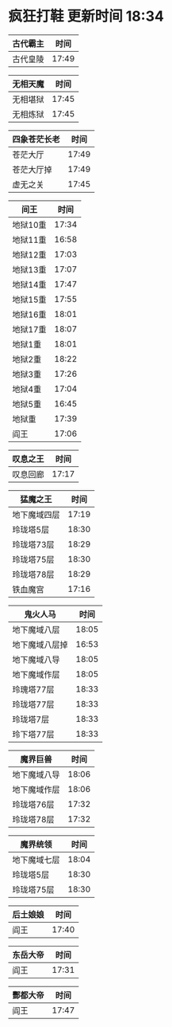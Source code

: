 # 疯狂打鞋 更新时间 18:34

| 古代霸主   | 时间    |
|--------|-------|
| 古代皇陵 | 17:49 |

| 无相天魔   | 时间    |
|--------|-------|
| 无相堪狱 | 17:45 |
| 无相炼狱 | 17:45 |

| 四象苍茫长老   | 时间    |
|--------|-------|
| 苍茫大厅 | 17:49 |
| 苍茫大厅掉 | 17:49 |
| 虚无之关 | 17:45 |

| 间王   | 时间    |
|--------|-------|
| 地狱10重 | 17:34 |
| 地狱11重 | 16:58 |
| 地狱12重 | 17:03 |
| 地狱13重 | 17:07 |
| 地狱14重 | 17:47 |
| 地狱15重 | 17:55 |
| 地狱16重 | 18:01 |
| 地狱17重 | 18:07 |
| 地狱1重 | 18:01 |
| 地狱2重 | 18:22 |
| 地狱3重 | 17:26 |
| 地狱4重 | 17:04 |
| 地狱5重 | 16:45 |
| 地狱重 | 17:39 |
| 阎王 | 17:06 |

| 叹息之王   | 时间    |
|--------|-------|
| 叹息回廊 | 17:17 |

| 猛魔之王   | 时间    |
|--------|-------|
| 地下魔域四层 | 17:19 |
| 玲珑塔5层 | 18:30 |
| 玲珑塔73层 | 18:29 |
| 玲珑塔75层 | 18:30 |
| 玲珑塔78层 | 18:29 |
| 铁血魔宫 | 17:16 |

| 鬼火人马   | 时间    |
|--------|-------|
| 地下魔域八层 | 18:05 |
| 地下魔域八层掉 | 16:53 |
| 地下魔域八导 | 18:05 |
| 地下魔域作层 | 18:05 |
| 玲瑰塔77层 | 18:33 |
| 玲珑塔77层 | 18:33 |
| 玲珑塔7层 | 18:33 |
| 玲下塔77层 | 18:33 |

| 魔界巨兽   | 时间    |
|--------|-------|
| 地下魔域八导 | 18:06 |
| 地下魔域作层 | 18:06 |
| 玲珑塔76层 | 17:32 |
| 玲珑塔78层 | 17:32 |

| 魔界统领   | 时间    |
|--------|-------|
| 地下魔域七层 | 18:04 |
| 玲珑塔5层 | 18:30 |
| 玲珑塔75层 | 18:30 |

| 后土娘娘   | 时间    |
|--------|-------|
| 阎王 | 17:40 |

| 东岳大帝   | 时间    |
|--------|-------|
| 阎王 | 17:31 |

| 酆都大帝   | 时间    |
|--------|-------|
| 阎王 | 17:47 |